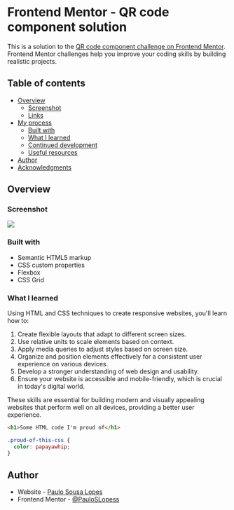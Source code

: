 # Frontend Mentor - QR code component solution

This is a solution to the [QR code component challenge on Frontend Mentor](https://www.frontendmentor.io/challenges/qr-code-component-iux_sIO_H). Frontend Mentor challenges help you improve your coding skills by building realistic projects.

## Table of contents

- [Overview](#overview)
  - [Screenshot](#screenshot)
  - [Links](#links)
- [My process](#my-process)
  - [Built with](#built-with)
  - [What I learned](#what-i-learned)
  - [Continued development](#continued-development)
  - [Useful resources](#useful-resources)
- [Author](#author)
- [Acknowledgments](#acknowledgments)

## Overview

### Screenshot

![](/images/captura-de-tela.png)

### Built with

- Semantic HTML5 markup
- CSS custom properties
- Flexbox
- CSS Grid

### What I learned

Using HTML and CSS techniques to create responsive websites, you'll learn how to:

1. Create flexible layouts that adapt to different screen sizes.
2. Use relative units to scale elements based on context.
3. Apply media queries to adjust styles based on screen size.
4. Organize and position elements effectively for a consistent user experience on various devices.
5. Develop a stronger understanding of web design and usability.
6. Ensure your website is accessible and mobile-friendly, which is crucial in today's digital world.

These skills are essential for building modern and visually appealing websites that perform well on all devices, providing a better user experience.

```html
<h1>Some HTML code I'm proud of</h1>
```

```css
.proud-of-this-css {
  color: papayawhip;
}
```

## Author

- Website - [Paulo Sousa Lopes](https://www.linkedin.com/in/paulo-sousa-lopes-590404199/)
- Frontend Mentor - [@PauloSLopess](https://www.frontendmentor.io/profile/PauloSLopess)
